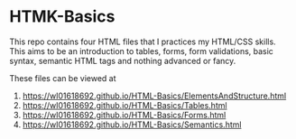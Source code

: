 # HTMK-Basics
This repo contains four HTML files that I practices my HTML/CSS skills. This aims to be an introduction to tables, forms, form validations, basic syntax, semantic HTML tags and nothing advanced or fancy. 

These files can be viewed at 
1. https://wl01618692.github.io/HTML-Basics/ElementsAndStructure.html
2. https://wl01618692.github.io/HTML-Basics/Tables.html
3. https://wl01618692.github.io/HTML-Basics/Forms.html
4. https://wl01618692.github.io/HTML-Basics/Semantics.html
